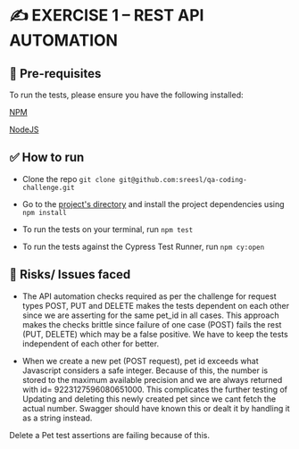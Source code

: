 # ✍️ EXERCISE 1 – REST API AUTOMATION

## 🤖 Pre-requisites

To run the tests, please ensure you have the following installed:

[NPM](https://www.npmjs.com/get-npm)

[NodeJS](https://nodejs.org/en/download)


## ✅ How to run

* Clone the repo ```git clone git@github.com:sreesl/qa-coding-challenge.git```

* Go to the [project's directory](/exercise-1) and install the project dependencies using ```npm install```

* To run the tests on your terminal, run ```npm test```

* To run the tests against the Cypress Test Runner, run ```npm cy:open```


## 🧯 Risks/ Issues faced

* The API automation checks required as per the challenge for request types POST, PUT and DELETE makes the tests dependent on each other since we are asserting for the same pet_id in all cases. 
This approach makes the checks brittle since failure of one case (POST) fails the rest (PUT, DELETE) which may be a false positive. We have to keep the tests independent of each other for better.

* When we create a new pet (POST request), pet id exceeds what Javascript considers a safe integer. Because of this, the number is stored to the maximum available precision and we are always returned with id= 9223127596080651000.
This complicates the further testing of Updating and deleting this newly created pet since we cant fetch the actual number. Swagger should have known this or dealt it by handling it as a string instead.

Delete a Pet test assertions are failing because of this.




